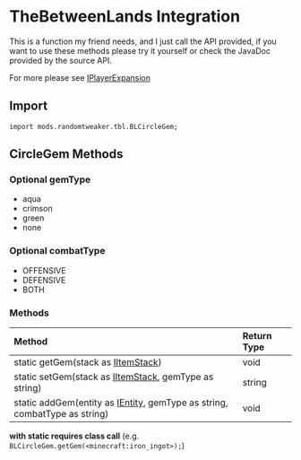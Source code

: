 # TheBetweenLands Integration

This is a function my friend needs, and I just call the API provided, if you want to use these
methods please try it yourself or check the JavaDoc provided by the source API.

For more please see [IPlayerExpansion](../IPlayerExpansion.md#thebetweenlands)

## Import

```zenscript
import mods.randomtweaker.tbl.BLCircleGem;
```

## CircleGem Methods

### Optional gemType

* aqua
* crimson
* green
* none

### Optional combatType

* OFFENSIVE
* DEFENSIVE
* BOTH

### Methods

| Method | Return Type |
| :--------------- | :--------------- |
| static getGem(stack as [IItemStack](https://docs.blamejared.com/1.12/en/Vanilla/Items/IItemStack/)) | void |
| static setGem(stack as [IItemStack](https://docs.blamejared.com/1.12/en/Vanilla/Items/IItemStack/), gemType as string) | string |
| static addGem(entity as [IEntity](https://docs.blamejared.com/1.12/en/Vanilla/Entities/IEntity/), gemType as string, combatType as string) | void |

**with static requires class call** (e.g. `BLCircleGem.getGem(<minecraft:iron_ingot>);`)
